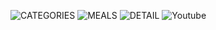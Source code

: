 ![CATEGORIES](https://github.com/bariisce/tarifkaApp/blob/main/assets/categories.jpeg)
![MEALS](https://github.com/bariisce/tarifkaApp/blob/main/assets/Meals.jpeg)
![DETAIL](https://github.com/bariisce/tarifkaApp/blob/main/assets/Detail.jpeg)
![Youtube](https://github.com/bariisce/tarifkaApp/blob/main/assets/youtube.jpeg)
